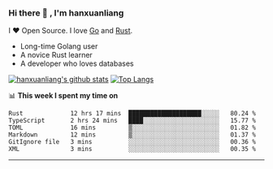 ### Hi there 👋 , I'm hanxuanliang

<!--
**hanxuanliang/hanxuanliang** is a ✨ _special_ ✨ repository because its `README.md` (this file) appears on your GitHub profile.

Here are some ideas to get you started:

- 🔭 I’m currently working on ...
- 🌱 I’m currently learning ...
- 👯 I’m looking to collaborate on ...
- 🤔 I’m looking for help with ...
- 💬 Ask me about ...
- 📫 How to reach me: ...
- 😄 Pronouns: ...
- ⚡ Fun fact: ...
-->
I ❤ Open Source. I love [Go](https://golang.org) and [Rust](https://www.rust-lang.org/zh-CN/).

* Long-time Golang user
* A novice Rust learner
* A developer who loves databases

[![hanxuanliang's github stats](https://github-readme-stats.vercel.app/api/top-langs/?username=hanxuanliang&hide=html)](https://github.com/anuraghazra/github-readme-stats)
[![Top Langs](https://github-readme-stats.vercel.app/api?username=hanxuanliang&show_icons=true&count_private=true&line_height=40)](https://github.com/anuraghazra/github-readme-stats)

📊 **This week I spent my time on**
<!--START_SECTION:waka-->

```text
Rust             12 hrs 17 mins  ████████████████████░░░░░   80.24 %
TypeScript       2 hrs 24 mins   ████░░░░░░░░░░░░░░░░░░░░░   15.77 %
TOML             16 mins         ▒░░░░░░░░░░░░░░░░░░░░░░░░   01.82 %
Markdown         12 mins         ▒░░░░░░░░░░░░░░░░░░░░░░░░   01.37 %
GitIgnore file   3 mins          ░░░░░░░░░░░░░░░░░░░░░░░░░   00.36 %
XML              3 mins          ░░░░░░░░░░░░░░░░░░░░░░░░░   00.35 %
```

<!--END_SECTION:waka-->

***
